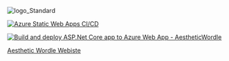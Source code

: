 ![logo_Standard](https://github.com/JohanneJayde/AestheticWordle/assets/114778753/36137f1a-4eb5-40ef-baac-68a63ac60a55)

[![Azure Static Web Apps CI/CD](https://github.com/JohanneJayde/Aesthetic-Wordle/actions/workflows/azure-static-web-apps-aesthetic-wordle.yml/badge.svg)](https://github.com/JohanneJayde/Aesthetic-Wordle/actions/workflows/azure-static-web-apps-aesthetic-wordle.yml)

[![Build and deploy ASP.Net Core app to Azure Web App - AestheticWordle](https://github.com/JohanneJayde/Aesthetic-Wordle/actions/workflows/azure-web-app_aestheticwordle.yml/badge.svg)](https://github.com/JohanneJayde/Aesthetic-Wordle/actions/workflows/azure-web-app_aestheticwordle.yml)

[Aesthetic Wordle Webiste](https://aestheticwordle.com/)
